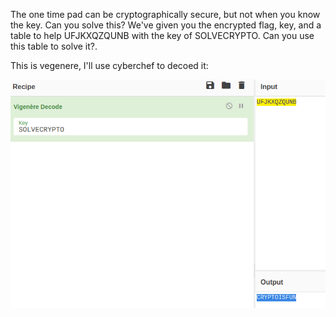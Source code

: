 The one time pad can be cryptographically secure, but not when you know the key. Can you solve this? We've given you the encrypted flag, key, and a table to help UFJKXQZQUNB with the key of SOLVECRYPTO. Can you use this table to solve it?. 

This is vegenere, I'll use cyberchef to decoed it:

![a](/images/picoctf2019-easy1/picoctf2019-easy1.png)

